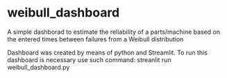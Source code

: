 # weibull_dashboard
A simple dashborad to estimate the reliability of a parts/machine based on the entered times between failures from a Weibull distribution

Dashboard was created by means of python and Streamlit. To run this dashboard is necessary use such command:
streanlit run weibull_dashboard.py
